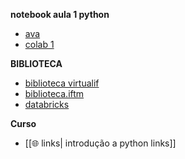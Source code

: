 **notebook aula 1 python**    
* [ava](https://ava.parquetecnologico.iftm.edu.br)    
* [colab 1](https://colab.research.google.com/drive/1MDDvZ__qdC-En5dpAf367F_MIfZXmJZV?usp=sharing&authuser=0)    

**BIBLIOTECA** 
* [ biblioteca virtualif ](https://virtualif.iftm.edu.br/VRTL/?modulo=SOPHIA1)  
* [biblioteca.iftm](https://biblioteca.iftm.edu.br/)  
* [databricks](https://www.databricks.com/br/product/data-intelligence-platform)

**Curso**
* [[🌐 links| introdução a python links]]